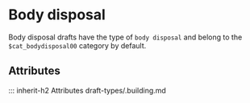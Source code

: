 # Body disposal

Body disposal drafts have the type of `body disposal` and
belong to the `$cat_bodydisposal00` category by default.

## Attributes
::: inherit-h2 Attributes draft-types/.building.md

